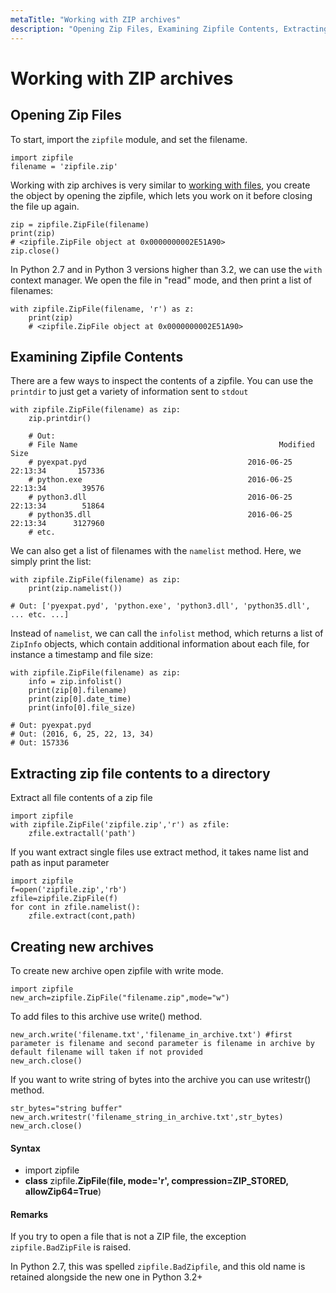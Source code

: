 ```yaml
---
metaTitle: "Working with ZIP archives"
description: "Opening Zip Files, Examining Zipfile Contents, Extracting zip file contents to a directory, Creating new archives"
---
```


# Working with ZIP archives



## Opening Zip Files


To start, import the `zipfile` module, and set the filename.

```
import zipfile
filename = 'zipfile.zip'

```

Working with zip archives is very similar to [working with files](https://stackoverflow.com/documentation/python/267/files-folders-io), you create the object by opening the zipfile, which lets you work on it before closing the file up again.

```
zip = zipfile.ZipFile(filename)
print(zip)
# <zipfile.ZipFile object at 0x0000000002E51A90>
zip.close()

```

In Python 2.7 and in Python 3 versions higher than 3.2, we can use the `with` context manager. We open the file in "read" mode, and then print a list of filenames:

```
with zipfile.ZipFile(filename, 'r') as z:
    print(zip)
    # <zipfile.ZipFile object at 0x0000000002E51A90>

```



## Examining Zipfile Contents


There are a few ways to inspect the contents of a zipfile. You can use the `printdir` to just get a variety of information sent to `stdout`

```
with zipfile.ZipFile(filename) as zip:
    zip.printdir()

    # Out:
    # File Name                                             Modified             Size
    # pyexpat.pyd                                    2016-06-25 22:13:34       157336
    # python.exe                                     2016-06-25 22:13:34        39576
    # python3.dll                                    2016-06-25 22:13:34        51864
    # python35.dll                                   2016-06-25 22:13:34      3127960
    # etc.

```

We can also get a list of filenames with the `namelist` method. Here, we simply print the list:

```
with zipfile.ZipFile(filename) as zip:
    print(zip.namelist())

# Out: ['pyexpat.pyd', 'python.exe', 'python3.dll', 'python35.dll', ... etc. ...]

```

Instead of `namelist`, we can call the `infolist` method, which returns a list of `ZipInfo` objects, which contain additional information about each file, for instance a timestamp and file size:

```
with zipfile.ZipFile(filename) as zip:
    info = zip.infolist()
    print(zip[0].filename)
    print(zip[0].date_time)
    print(info[0].file_size)

# Out: pyexpat.pyd
# Out: (2016, 6, 25, 22, 13, 34)
# Out: 157336

```



## Extracting zip file contents to a directory


Extract all file contents of a zip file

```
import zipfile
with zipfile.ZipFile('zipfile.zip','r') as zfile:
    zfile.extractall('path')

```

If you want extract single files use extract method, it takes name list and path as input parameter

```
import zipfile
f=open('zipfile.zip','rb')
zfile=zipfile.ZipFile(f)
for cont in zfile.namelist():
    zfile.extract(cont,path)

```



## Creating new archives


To create new archive open zipfile with write mode.

```
import zipfile
new_arch=zipfile.ZipFile("filename.zip",mode="w")

```

To add files to this archive use write() method.

```
new_arch.write('filename.txt','filename_in_archive.txt') #first parameter is filename and second parameter is filename in archive by default filename will taken if not provided
new_arch.close()

```

If you want to write string of bytes into the archive you can use writestr() method.

```
str_bytes="string buffer"
new_arch.writestr('filename_string_in_archive.txt',str_bytes)
new_arch.close()

```



#### Syntax


- import zipfile
- **class** zipfile.**ZipFile**(**file, mode='r', compression=ZIP_STORED, allowZip64=True**)



#### Remarks


If you try to open a file that is not a ZIP file, the exception `zipfile.BadZipFile` is raised.

In Python 2.7, this was spelled `zipfile.BadZipfile`, and this old name is retained alongside the new one in Python 3.2+

